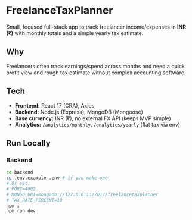 # FreelanceTaxPlanner

Small, focused full-stack app to track freelancer income/expenses in **INR (₹)** with monthly totals and a simple yearly tax estimate.

## Why

Freelancers often track earnings/spend across months and need a quick profit view and rough tax estimate without complex accounting software.

## Tech

- **Frontend:** React 17 (CRA), Axios
- **Backend:** Node.js (Express), MongoDB (Mongoose)
- **Base currency:** INR (₹), no external FX API (keeps MVP simple)
- **Analytics:** `/analytics/monthly`, `/analytics/yearly` (flat tax via env)

## Run Locally

### Backend

```bash
cd backend
cp .env.example .env # if you make one
# Or set:
# PORT=4002
# MONGO_URI=mongodb://127.0.0.1:27017/freelancetaxplanner
# TAX_RATE_PERCENT=10
npm i
npm run dev
```
